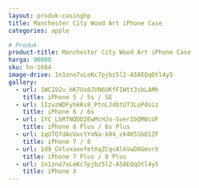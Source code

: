 ```yaml
---
layout: produk-casinghp
title: Manchester City Wood Art iPhone Case
categories: apple

# Produk
product-title: Manchester City Wood Art iPhone Case
harga: 90000
sku: hn-1684
image-drive: 1n1zno7xLeKc7pjbz5l2-A5AEQqOtl4y5
gallery:
  - url: 1WCI92u_bK7Us0JVN6UKfFIWtt3sbLAMh
    title: iPhone 5 / 5s / SE
  - url: 1IzvzWDFyhkRs8_PtnLJdbtUT3LoPdoiz
    title: iPhone 6 / 6s
  - url: 1YC_LbRTNQOD2EwMcHJo-SuerIbQM0cUF
    title: iPhone 6 Plus / 6s Plus
  - url: 1qUTQfdAcUxctYxNa-k04_cK4K5SbQ1ZF
    title: iPhone 7 / 8
  - url: 1d9_GVlvxaxefetXqZCqcAlkVwD8GmvrX
    title: iPhone 7 Plus / 8 Plus
  - url: 1n1zno7xLeKc7pjbz5l2-A5AEQqOtl4y5
    title: iPhone X
---
```

